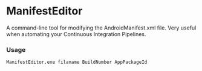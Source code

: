 # ManifestEditor
A command-line tool for modifying the AndroidManifest.xml file. Very useful when automating your Continuous Integration Pipelines. 
### Usage
`ManifestEditor.exe filaname BuildNumber AppPackageId`

